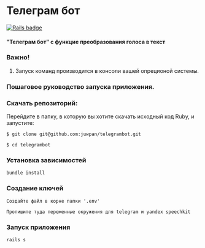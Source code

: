 # Телеграм бот

<div>
  <a href="https://rubyonrails.org">
    <img src="https://img.shields.io/badge/Ruby-3.1.2-ff0000?logo=Ruby&logoColor=white&?style=for-the-badge"
    alt="Rails badge" />
  </a>
</div>

#### "Телеграм бот" с функцие преобразования голоса в текст


### Важно!
1. Запуск команд производится в консоли вашей опреционой системы.

### Пошаговое руководство запуска приложения.

### Скачать репозиторий:

Перейдите в папку, в которую вы хотите скачать исходный код Ruby, и запустите:

```
$ git clone git@github.com:juwpan/telegrambot.git
```
```
$ cd telegrambot
```
### Установка зависимостей

```
bundle install
```

### Создание ключей

```
Создайте файл в корне папки '.env'
```

```
Пропишите туда переменные окружения для telegram и yandex speechkit
```
### Запуск приложения

```
rails s
```
